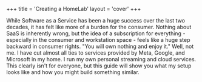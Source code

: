 +++
title = 'Creating a HomeLab'
layout = 'cover'
+++

While Software as a Service has been a huge success over the last two decades, it has felt like more of a burden for the consumer. Nothing about SaaS is inherently wrong, but the idea of a subscription for everything - especially in the consumer and workstation space - feels like a huge step backward in consumer rights. "You will own nothing and enjoy it." Well, not me. I have cut almost all ties to services provided by Meta, Google, and Microsoft in my home. I run my own personal streaming and cloud services. This clearly isn't for everyone, but this guide will show you what my setup looks like and how you might build something similar.
<!--more-->